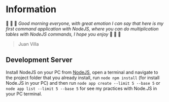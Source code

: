 # Information
:traffic_light: :traffic_light: :traffic_light: *Good morning everyone, with great emotion I can say that here is my first command application with NodeJS, where you can do multiplication tables with NodeJS commands, I hope you enjoy* :traffic_light: :traffic_light: :traffic_light:
> Juan Villa

## Development Server
Install NodeJS on your PC from [NodeJS](https://nodejs.org/en/), open a terminal and navigate to the project folder that you already install, run `node npm install` (for install Node.JS in your PC) and then run `node app create --limit 5 --base 5` or `node app list --limit 5 --base 5` for see my practices with Node.JS in your PC terminal.